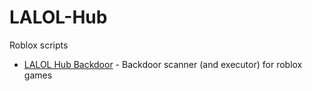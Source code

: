 # LALOL-Hub
Roblox scripts

- [LALOL Hub Backdoor](https://github.com/Its-LALOL/LALOL-Hub/blob/main/Backdoor-Scanner/README.md) - Backdoor scanner (and executor) for roblox games